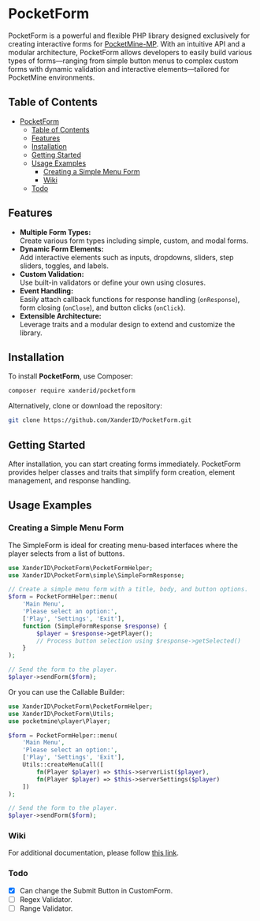 # PocketForm

PocketForm is a powerful and flexible PHP library designed exclusively for creating interactive forms for [PocketMine-MP](https://github.com/pmmp/PocketMine-MP). With an intuitive API and a modular architecture, PocketForm allows developers to easily build various types of forms—ranging from simple button menus to complex custom forms with dynamic validation and interactive elements—tailored for PocketMine environments.

## Table of Contents

- [PocketForm](#pocketform)
  - [Table of Contents](#table-of-contents)
  - [Features](#features)
  - [Installation](#installation)
  - [Getting Started](#getting-started)
  - [Usage Examples](#usage-examples)
    - [Creating a Simple Menu Form](#creating-a-simple-menu-form)
    - [Wiki](#wiki)
  - [Todo](#todo)

## Features

- **Multiple Form Types:**  
  Create various form types including simple, custom, and modal forms.
- **Dynamic Form Elements:**  
  Add interactive elements such as inputs, dropdowns, sliders, step sliders, toggles, and labels.
- **Custom Validation:**  
  Use built-in validators or define your own using closures.
- **Event Handling:**  
  Easily attach callback functions for response handling (`onResponse`), form closing (`onClose`), and button clicks (`onClick`).
- **Extensible Architecture:**  
  Leverage traits and a modular design to extend and customize the library.

## Installation

To install **PocketForm**, use Composer:

```bash
composer require xanderid/pocketform
```

Alternatively, clone or download the repository:

```bash
git clone https://github.com/XanderID/PocketForm.git
```

## Getting Started

After installation, you can start creating forms immediately. PocketForm provides helper classes and traits that simplify form creation, element management, and response handling.

## Usage Examples

### Creating a Simple Menu Form

The SimpleForm is ideal for creating menu-based interfaces where the player selects from a list of buttons.

```php
use XanderID\PocketForm\PocketFormHelper;
use XanderID\PocketForm\simple\SimpleFormResponse;

// Create a simple menu form with a title, body, and button options.
$form = PocketFormHelper::menu(
    'Main Menu',
    'Please select an option:',
    ['Play', 'Settings', 'Exit'],
    function (SimpleFormResponse $response) {
        $player = $response->getPlayer();
        // Process button selection using $response->getSelected()
    }
);

// Send the form to the player.
$player->sendForm($form);
```

Or you can use the Callable Builder:

```php
use XanderID\PocketForm\PocketFormHelper;
use XanderID\PocketForm\Utils;
use pocketmine\player\Player;

$form = PocketFormHelper::menu(
    'Main Menu',
    'Please select an option:',
    ['Play', 'Settings', 'Exit'],
    Utils::createMenuCall([
        fn(Player $player) => $this->serverList($player),
        fn(Player $player) => $this->serverSettings($player)
    ])
);

// Send the form to the player.
$player->sendForm($form);
```

### Wiki

For additional documentation, please follow [this link](https://github.com/XanderID/PocketForm/wiki).

### Todo
- [x] Can change the Submit Button in CustomForm.
- [ ] Regex Validator.
- [ ] Range Validator.
